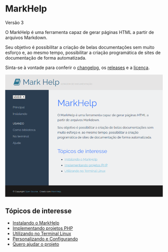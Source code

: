 # MarkHelp

Versão 3

O MarkHelp é uma ferramenta capaz de gerar páginas HTML a partir de arquivos Markdown.

Seu objetivo é possibilitar a criação de belas documentações sem muito esforço e, ao mesmo tempo,
possibilitar a criação programática de sites de documentação de forma automatizada.

Sinta-se à vontade para conferir o [changelog](https://github.com/ricardopedias/markhelp/blob/master/changelog.md), os [releases](https://github.com/ricardopedias/markhelp/releases) e a [licença](https://github.com/ricardopedias/markhelp/blob/master/license.md).

![Screenshot](images/screenshot.png)

## Tópicos de interesse

-   [Instalando o MarkHelp](instalando.md)
-   [Implementando projetos PHP](utilizar-como-biblioteca.md)
-   [Utilizando no Terminal Linux](utilizar-no-terminal.md)
-   [Personalizando e Configurando](configuracoes.md)
-   [Quero ajudar o projeto](como-ajudar.md)
